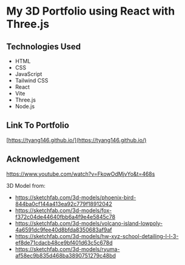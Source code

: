 # My 3D Portfolio using React with Three.js

## Technologies Used
- HTML
- CSS
- JavaScript
- Tailwind CSS
- React
- Vite
- Three.js
- Node.js

## Link To Portfolio

[https://tyang146.github.io/](https://tyang146.github.io/)

## Acknowledgement 

https://www.youtube.com/watch?v=FkowOdMjvYo&t=468s

3D Model from: 
- https://sketchfab.com/3d-models/phoenix-bird-844ba0cf144a413ea92c779f18912042
- https://sketchfab.com/3d-models/fox-f372c04de44640fbb6a4f9e4e5845c78
- https://sketchfab.com/3d-models/volcano-island-lowpoly-4a6591dc9fee40d8bfda8350683af9af
- https://sketchfab.com/3d-models/hw-xyz-school-detailing-l-l-3-ef8de71cdacb48ce9bf401d63c5c678d
- https://sketchfab.com/3d-models/ryuma-af58ec9b835d468ba3890751279c48bd
